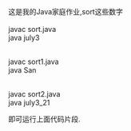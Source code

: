 这是我的Java家庭作业,sort这些数字</br>
</br>javac sort.java</br>java july3

</br>javac sort1.java</br>java San

</br>javac sort2.java</br>java july3_21

即可运行上面代码片段.
